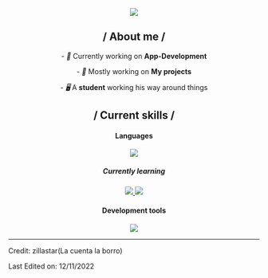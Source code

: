 <p align = center ><img src="Picsart-24-07-19-13-45-53-276.png"></p>

<div>

<h2 align = "center"> / About me /</h2>
 <p align = "center">
- <i>👑</i> Currently working on <b>App-Development</b> </p>
<p align = "center">
- <i>🎩</i> Mostly working on <b>My projects</b> </p>
<p align= "center">
- <i>🖥️</i> A <b>student</b> working his way around things
</p>
<h2 align = "center"> / Current skills / </h2>
<h4 align = "center"> Languages </h4>
  <p align="center">
  <a href="https://skillicons.dev">
    <img src="https://skillicons.dev/icons?i=py,rust" />
  </a>
  <h5 align = "center"> Currently learning </h5>
<p align="center">
  <a href="https://skillicons.dev">
    <img src="https://skillicons.dev/icons?i=haskell,php,ruby" />
  </a>
<a href="https://skillicons.dev">
    <img src="https://skillicons.dev/icons?i=html,css,js,react" />
  </a>
</p>
<h4 align = "center"> Development tools </h4>
<p align="center">
  <a href="https://skillicons.dev">
    <img src="https://skillicons.dev/icons?i=vim,pycharm,linux,vscode" />
  </a>
</p>

  </div>
  </div>

------
Credit: zillastar(La cuenta la borro)

Last Edited on: 12/11/2022
